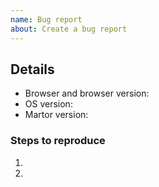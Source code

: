 ```yaml
---
name: Bug report
about: Create a bug report
---
```


<!-- ⚠️ Please search existing issues to avoid creating duplicates. ⚠️ -->
<!-- Describe the bug here. -->

## Details
- Browser and browser version:
- OS version:
- Martor version:

### Steps to reproduce

1.
2.
